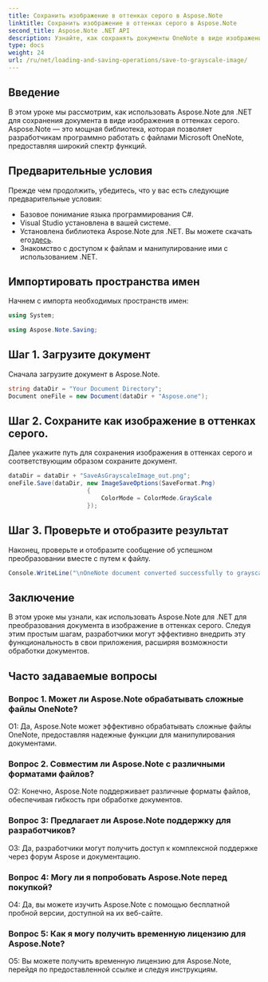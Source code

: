 ```yaml
---
title: Сохранить изображение в оттенках серого в Aspose.Note
linktitle: Сохранить изображение в оттенках серого в Aspose.Note
second_title: Aspose.Note .NET API
description: Узнайте, как сохранять документы OneNote в виде изображений в оттенках серого с помощью Aspose.Note для .NET. Следуйте этому подробному руководству для эффективной обработки документов.
type: docs
weight: 24
url: /ru/net/loading-and-saving-operations/save-to-grayscale-image/
---
```

## Введение

В этом уроке мы рассмотрим, как использовать Aspose.Note для .NET для сохранения документа в виде изображения в оттенках серого. Aspose.Note — это мощная библиотека, которая позволяет разработчикам программно работать с файлами Microsoft OneNote, предоставляя широкий спектр функций.

## Предварительные условия

Прежде чем продолжить, убедитесь, что у вас есть следующие предварительные условия:

- Базовое понимание языка программирования C#.
- Visual Studio установлена в вашей системе.
-  Установлена библиотека Aspose.Note для .NET. Вы можете скачать его[здесь](https://releases.aspose.com/note/net/).
- Знакомство с доступом к файлам и манипулирование ими с использованием .NET.

## Импортировать пространства имен

Начнем с импорта необходимых пространств имен:

```csharp
using System;

using Aspose.Note.Saving;

```

## Шаг 1. Загрузите документ

Сначала загрузите документ в Aspose.Note. 

```csharp
string dataDir = "Your Document Directory";
Document oneFile = new Document(dataDir + "Aspose.one");
```

## Шаг 2. Сохраните как изображение в оттенках серого.

Далее укажите путь для сохранения изображения в оттенках серого и соответствующим образом сохраните документ.

```csharp
dataDir = dataDir + "SaveAsGrayscaleImage_out.png";
oneFile.Save(dataDir, new ImageSaveOptions(SaveFormat.Png)
					  {
						  ColorMode = ColorMode.GrayScale
					  });
```

## Шаг 3. Проверьте и отобразите результат

Наконец, проверьте и отобразите сообщение об успешном преобразовании вместе с путем к файлу.

```csharp
Console.WriteLine("\nOneNote document converted successfully to grayscale image.\nFile saved at " + dataDir);
```

## Заключение

В этом уроке мы узнали, как использовать Aspose.Note для .NET для преобразования документа в изображение в оттенках серого. Следуя этим простым шагам, разработчики могут эффективно внедрить эту функциональность в свои приложения, расширяя возможности обработки документов.

## Часто задаваемые вопросы

### Вопрос 1. Может ли Aspose.Note обрабатывать сложные файлы OneNote?

О1: Да, Aspose.Note может эффективно обрабатывать сложные файлы OneNote, предоставляя надежные функции для манипулирования документами.

### Вопрос 2. Совместим ли Aspose.Note с различными форматами файлов?

О2: Конечно, Aspose.Note поддерживает различные форматы файлов, обеспечивая гибкость при обработке документов.

### Вопрос 3: Предлагает ли Aspose.Note поддержку для разработчиков?

О3: Да, разработчики могут получить доступ к комплексной поддержке через форум Aspose и документацию.

### Вопрос 4: Могу ли я попробовать Aspose.Note перед покупкой?

О4: Да, вы можете изучить Aspose.Note с помощью бесплатной пробной версии, доступной на их веб-сайте.

### Вопрос 5: Как я могу получить временную лицензию для Aspose.Note?

О5: Вы можете получить временную лицензию для Aspose.Note, перейдя по предоставленной ссылке и следуя инструкциям.